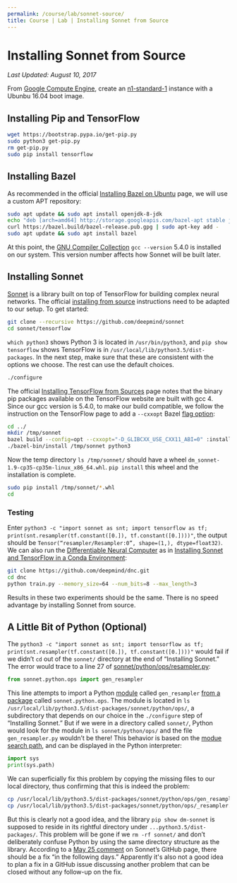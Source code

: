 ```yaml
---
permalink: /course/lab/sonnet-source/
title: Course | Lab | Installing Sonnet from Source
---
```

# Installing Sonnet from Source

*Last Updated: August 10, 2017*

From [Google Compute Engine](http://realai.org/course/google-cloud-platform/#google-compute-engine), create an [n1-standard-1](https://cloud.google.com/compute/pricing#predefined_machine_types) instance with a Ubunbu 16.04 boot image.

## Installing Pip and TensorFlow

```bash
wget https://bootstrap.pypa.io/get-pip.py
sudo python3 get-pip.py
rm get-pip.py
sudo pip install tensorflow
```

## Installing Bazel

As recommended in the official [Installing Bazel on Ubuntu](https://docs.bazel.build/versions/master/install-ubuntu.html) page, we will use a custom APT repository:

```bash
sudo apt update && sudo apt install openjdk-8-jdk
echo "deb [arch=amd64] http://storage.googleapis.com/bazel-apt stable jdk1.8" | sudo tee /etc/apt/sources.list.d/bazel.list
curl https://bazel.build/bazel-release.pub.gpg | sudo apt-key add -
sudo apt update && sudo apt install bazel
```

At this point, the [GNU Compiler Collection](https://gcc.gnu.org/) `gcc --version` 5.4.0 is installed on our system. This version number affects how Sonnet will be built later.

## Installing Sonnet

[Sonnet](https://github.com/deepmind/sonnet) is a library built on top of TensorFlow for building complex neural networks. The official [installing from source](https://deepmind.github.io/sonnet/#installing-from-source) instructions need to be adapted to our setup. To get started:

```bash
git clone --recursive https://github.com/deepmind/sonnet
cd sonnet/tensorflow
```

`which python3` shows Python 3 is located in `/usr/bin/python3`, and `pip show tensorflow` shows TensorFlow is in `/usr/local/lib/python3.5/dist-packages`. In the next step, make sure that these are consistent with the options we choose. The rest can use the default choices.

```bash
./configure
```

The official [Installing TensorFlow from Sources](https://www.tensorflow.org/install/install_sources#build_the_pip_package) page notes that the binary pip packages available on the TensorFlow website are built with gcc 4. Since our gcc version is 5.4.0, to make our build compatible, we follow the instruction on the TensorFlow page to add a `--cxxopt` Bazel [flag option](https://docs.bazel.build/versions/master/bazel-user-manual.html#flags-options): 

```bash
cd ../
mkdir /tmp/sonnet
bazel build --config=opt --cxxopt="-D_GLIBCXX_USE_CXX11_ABI=0" :install
./bazel-bin/install /tmp/sonnet python3
```

Now the temp directory `ls /tmp/sonnet/` should have a wheel `dm_sonnet-1.9-cp35-cp35m-linux_x86_64.whl`. `pip install` this wheel and the installation is complete.

```bash
sudo pip install /tmp/sonnet/*.whl
cd
```

### Testing

Enter `python3 -c "import sonnet as snt; import tensorflow as tf; print(snt.resampler(tf.constant([0.]), tf.constant([0.])))"`, the output should be `Tensor(“resampler/Resampler:0”, shape=(1,), dtype=float32)`. We can also run the [Differentiable Neural Computer](https://deepmind.com/research/dnc/) as in [Installing Sonnet and TensorFlow in a Conda Environment](http://realai.org/course/lab/conda-tf-snt/):

```bash
git clone https://github.com/deepmind/dnc.git
cd dnc
python train.py --memory_size=64 --num_bits=8 --max_length=3
```

Results in these two experiments should be the same. There is no speed advantage by installing Sonnet from source.

## A Little Bit of Python (Optional)

The `python3 -c "import sonnet as snt; import tensorflow as tf; print(snt.resampler(tf.constant([0.]), tf.constant([0.])))"` would fail if we didn’t `cd` out of the `sonnet/` directory at the end of “Installing Sonnet.” The error would trace to a line 27 of [sonnet/python/ops/resampler.py](https://github.com/deepmind/sonnet/blob/de33c8a538c5641be4b548abb36b089881c815fa/sonnet/python/ops/resampler.py):

```python
from sonnet.python.ops import gen_resampler
```

This line attempts to import a Python [module](https://docs.python.org/2/tutorial/modules.html) called `gen_resampler` [from a package](https://docs.python.org/2/tutorial/modules.html#importing-from-a-package) called `sonnet.python.ops`. The module is located in `ls /usr/local/lib/python3.5/dist-packages/sonnet/python/ops/`, a subdirectory that depends on our choice in the `./configure` step of “Installing Sonnet.” But if we were in a directory called `sonnet/`, Python would look for the module in `ls sonnet/python/ops/` and the file `gen_resampler.py` wouldn’t be there! This behavior is based on the [modue search path](https://docs.python.org/2/tutorial/modules.html#the-module-search-path), and can be displayed in the Python interpreter:

```python
import sys
print(sys.path)
```

We can superficially fix this problem by copying the missing files to our local directory, thus confirming that this is indeed the problem:

```bash
cp /usr/local/lib/python3.5/dist-packages/sonnet/python/ops/gen_resampler.py 
cp /usr/local/lib/python3.5/dist-packages/sonnet/python/ops/_resampler.so sonnet/python/ops/
```

But this is clearly not a good idea, and the library `pip show dm-sonnet` is supposed to reside in its rightful directory under `...python3.5/dist-packages/`. This problem will be gone if we `rm -rf sonnet/` and don’t deliberately confuse Python by using the same directory structure as the library. According to a [May 25 comment](https://github.com/deepmind/sonnet/issues/16#issuecomment-304010059) on Sonnet’s GitHub page, there should be a fix “in the following days.” Apparently it's also not a good idea to plan a fix in a GitHub issue discussing another problem that can be closed without any follow-up on the fix.

